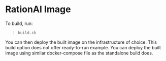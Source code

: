 # RationAI Image

To build, run:

> ``build.sh``

You can then deploy the built image on the infrastructure of choice. This build
option does not offer ready-to-run example. You can deploy the built image
using similar docker-compose file as the standalone build does.
